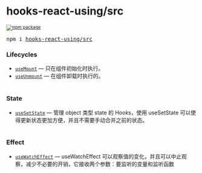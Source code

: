 <div>
  <h1>
    hooks-react-using/src
  </h1>
  <sup>
    <a href="https://www.npmjs.com/package/hooks-react-using/src">
       <img src="https://img.shields.io/npm/v/hooks-react-using/src.svg" alt="npm package" />
    </a>
  </sup>
  <pre>npm i <a href="https://www.npmjs.com/package/hooks-react-using/src">hooks-react-using/src</a></pre>
</div>

### Lifecycles
  - [`useMount`](./docs/life-cycle/use-mount/useMount.md) &mdash; 只在组件初始化时执行。
  - [`useUnmount`](./docs/life-cycle/use-unmount/useUnmount.md) &mdash; 在组件卸载时执行的。
    <br/>
    <br/>
### State
  - [`useSetState`](./docs/state/use-set-state/useSetState.md) &mdash; 管理 object 类型 state 的 Hooks，使用 useSetState 可以使得更新状态更加方便，并且不需要手动合并之前的状态。
    <br/>
    <br/>
### Effect
  - [`useWatchEffect`](./docs/effect/use-watch-effect/useWatchEffect.md) &mdash; useWatchEffect 可以观察值的变化，并且可以中止观察，减少不必要的开销，它接收两个参数：要监听的变量和监听函数
    <br/>
    <br/>

